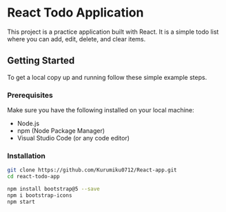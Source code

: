 # React Todo Application

This project is a practice application built with React. It is a simple todo list where you can add, edit, delete, and clear items.


## Getting Started

To get a local copy up and running follow these simple example steps.

### Prerequisites

Make sure you have the following installed on your local machine:

- Node.js
- npm (Node Package Manager)
- Visual Studio Code (or any code editor)

### Installation

```bash
git clone https://github.com/Kurumiku0712/React-app.git
cd react-todo-app

npm install bootstrap@5 --save
npm i bootstrap-icons
npm start
